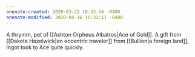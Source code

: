 ```yaml
---
onenote-created: 2020-03-22 18:33:54 -0400
onenote-modified: 2020-04-16 16:32:11 -0400
---
```


A thrymm, pet of [[Ashton Orpheus Albatros|Ace of Gold]]. A gift from [[Dakota Hazelwick|an eccentric traveler]] from [[Bullion|a foreign land]], Ingot took to Ace quite quickly.
